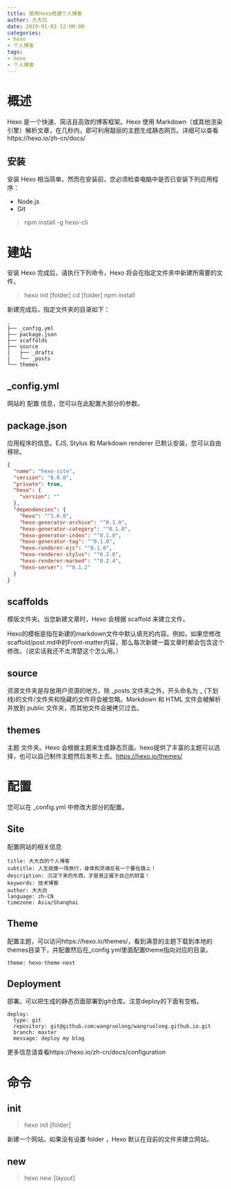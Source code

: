 ```yaml
---
title: 使用hexo搭建个人博客
author: 大大白
date: 2019-01-03 12:00:00
categories:
- hexo
- 个人博客
tags: 
- hexo
- 个人博客
---
```


# 概述
Hexo 是一个快速、简洁且高效的博客框架。Hexo 使用 Markdown（或其他渲染引擎）解析文章，在几秒内，即可利用靓丽的主题生成静态网页。详细可以查看https://hexo.io/zh-cn/docs/
<!-- more -->

## 安装
安装 Hexo 相当简单。然而在安装前，您必须检查电脑中是否已安装下列应用程序：
- Node.js
- Git

> npm install -g hexo-cli

# 建站
安装 Hexo 完成后，请执行下列命令，Hexo 将会在指定文件夹中新建所需要的文件。

> hexo init [folder]
> cd [folder]
> npm install

新建完成后，指定文件夹的目录如下：
```
.
├── _config.yml
├── package.json
├── scaffolds
├── source
|   ├── _drafts
|   └── _posts
└── themes

```
## _config.yml
网站的 配置 信息，您可以在此配置大部分的参数。

## package.json
应用程序的信息。EJS, Stylus 和 Markdown renderer 已默认安装，您可以自由移除。
```json
{
  "name": "hexo-site",
  "version": "0.0.0",
  "private": true,
  "hexo": {
    "version": ""
  },
  "dependencies": {
    "hexo": "^3.0.0",
    "hexo-generator-archive": "^0.1.0",
    "hexo-generator-category": "^0.1.0",
    "hexo-generator-index": "^0.1.0",
    "hexo-generator-tag": "^0.1.0",
    "hexo-renderer-ejs": "^0.1.0",
    "hexo-renderer-stylus": "^0.2.0",
    "hexo-renderer-marked": "^0.2.4",
    "hexo-server": "^0.1.2"
  }
}
```

## scaffolds
模版文件夹。当您新建文章时，Hexo 会根据 scaffold 来建立文件。

Hexo的模板是指在新建的markdown文件中默认填充的内容。例如，如果您修改scaffold/post.md中的Front-matter内容，那么每次新建一篇文章时都会包含这个修改。（说实话我还不太清楚这个怎么用。）

## source
资源文件夹是存放用户资源的地方。除 _posts 文件夹之外，开头命名为 _ (下划线)的文件/文件夹和隐藏的文件将会被忽略。Markdown 和 HTML 文件会被解析并放到 public 文件夹，而其他文件会被拷贝过去。

## themes
主题 文件夹。Hexo 会根据主题来生成静态页面。hexo提供了丰富的主题可以选择，也可以自己制作主题然后发布上去。https://hexo.io/themes/

# 配置
您可以在 _config.yml 中修改大部分的配置。

## Site
配置网站的相关信息

```
title: 大大白的个人博客
subtitle: 人生就像一场旅行，身体和灵魂总有一个要在路上！
description: 沉淀下来的东西，才是真正属于自己的财富！
keywords: 技术博客
author: 大大白
language: zh-CN
timezone: Asia/Shanghai
```

## Theme
配置主题，可以访问https://hexo.io/themes/，看到满意的主题下载到本地的themes目录下，并配置然后在_config.yml里面配置theme指向对应的目录。

```
theme: hexo-theme-next
```

## Deployment
部署。可以把生成的静态页面部署到git仓库。注意deploy的下面有空格。

```
deploy:
  type: git 
  repository: git@github.com:wangruolong/wangruolong.github.io.git
  branch: master
  message: deploy my blog
```

更多信息请查看https://hexo.io/zh-cn/docs/configuration

# 命令
## init
> hexo init [folder]

新建一个网站。如果没有设置 folder ，Hexo 默认在目前的文件夹建立网站。

## new
> hexo new [layout] <title>

新建一篇文章。如果没有设置 layout 的话，默认使用 _config.yml 中的 default_layout 参数代替。如果标题包含空格的话，请使用引号括起来。

## generate
生成静态文件。
> hexo generate

该命令可以简写为
> hexo g



|选项|描述|
|-------------|---------------------|
|-d, --deploy | 文件生成后立即部署网站|
|-w, --watch  | 监视文件变动         |

## server
启动服务器。默认情况下，访问网址为： http://localhost:4000/。
> hexo server

|选项|描述|
|-------------|-----------------------------|
|-p, --port	  |重设端口                      |
|-s, --static |只使用静态文件                |
|-l, --log	  |启动日记记录，使用覆盖记录格式  |

## deploy
部署网站。
> hexo deploy

该命令可以简写为：
> hexo d

|参数 |描述|
|----|----|
|-g, --generate|部署之前预先生成静态文件|



更多命令请查看https://hexo.io/zh-cn/docs/commands